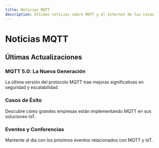 ```yaml
---
title: Noticias MQTT
description: Últimas noticias sobre MQTT y el Internet de las Cosas
---
```


# Noticias MQTT

## Últimas Actualizaciones

### MQTT 5.0: La Nueva Generación
La última versión del protocolo MQTT trae mejoras significativas en seguridad y escalabilidad.

### Casos de Éxito
Descubre cómo grandes empresas están implementando MQTT en sus soluciones IoT.

### Eventos y Conferencias
Mantente al día con los próximos eventos relacionados con MQTT y IoT.
